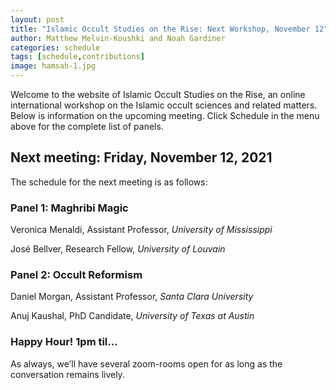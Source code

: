 ```yaml
---
layout: post
title: "Islamic Occult Studies on the Rise: Next Workshop, November 12"
author: Matthew Melvin-Koushki and Noah Gardiner
categories: schedule
tags: [schedule,contributions]
image: hamsah-1.jpg
---
```


Welcome to the website of Islamic Occult Studies on the Rise, an online international workshop on the Islamic occult sciences and related matters. Below is information on the upcoming meeting. Click Schedule in the menu above for the complete list of panels.

## Next meeting: Friday, November 12, 2021

The schedule for the next meeting is as follows:

### Panel 1: Maghribi Magic

Veronica Menaldi, Assistant Professor, *University of Mississippi*

José Bellver, Research Fellow, *University of Louvain*


### Panel 2: Occult Reformism

Daniel Morgan, Assistant Professor, *Santa Clara University*

Anuj Kaushal, PhD Candidate, *University of Texas at Austin*


### Happy Hour! 1pm til...
As always, we’ll have several zoom-rooms open for as long as the conversation remains lively.
